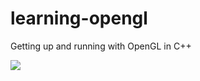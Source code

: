 # learning-opengl
Getting up and running with OpenGL in C++

<img src="https://i.imgur.com/hAzqaDY.png" />
